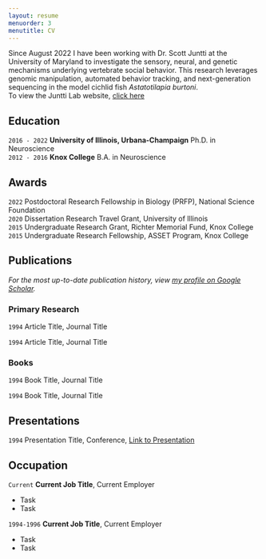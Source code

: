 ```yaml
---
layout: resume
menuorder: 3
menutitle: CV
---
```


Since August 2022 I have been working with Dr. Scott Juntti at the University of Maryland to investigate the sensory, neural, and genetic mechanisms underlying vertebrate social behavior. This research leverages genomic manipulation, automated behavior tracking, and next-generation sequencing in the model cichlid fish *Astatotilapia burtoni*.  
To view the Juntti Lab website, [click here](https://cichlidengineering.weebly.com/)

## Education
`2016 - 2022`
__University of Illinois, Urbana-Champaign__
Ph.D. in Neuroscience  
`2012 - 2016`
__Knox College__
B.A. in Neuroscience 

## Awards
`2022`
Postdoctoral Research Fellowship in Biology (PRFP), National Science Foundation  
`2020`
Dissertation Research Travel Grant, University of Illinois  
`2015`
Undergraduate Research Grant, Richter Memorial Fund, Knox College  
`2015`
Undergraduate Research Fellowship, ASSET Program, Knox College  

## Publications
*For the most up-to-date publication history, view [my profile on Google Scholar](https://scholar.google.co.uk/citations?user=LTOTl0YAAAAJ).*

### Primary Research
`1994`
Article Title, Journal Title

`1994`
Article Title, Journal Title

### Books
`1994`
Book Title, Journal Title

`1994`
Book Title, Journal Title


## Presentations

`1994`
Presentation Title, Conference, <a href="https://MyWebsite.tld/presentation1">Link to Presentation</a>


## Occupation

`Current`
__Current Job Title__, Current Employer 

- Task
- Task

`1994-1996`
__Current Job Title__, Current Employer 

- Task
- Task



<!-- ### Footer

Last updated: May 2013 -->


